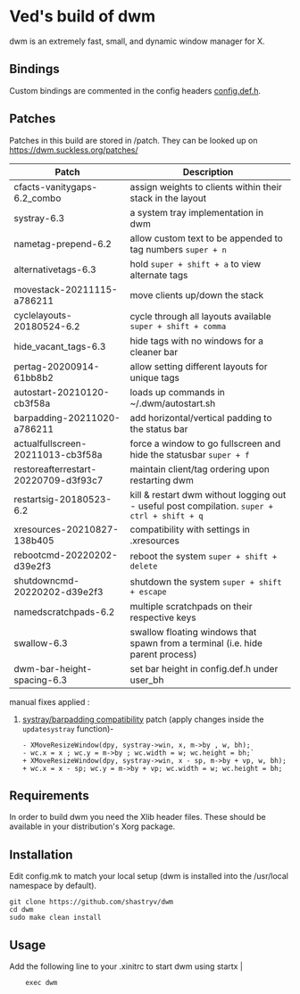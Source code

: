 # Ved's build of dwm

dwm is an extremely fast, small, and dynamic window manager for X.


## Bindings
Custom bindings are commented in the config headers [config.def.h](config.def.h).

## Patches

Patches in this build are stored in /patch. They can be looked up on https://dwm.suckless.org/patches/

| Patch | Description |
| ---- | ---- |
| cfacts-vanitygaps-6.2_combo |  assign weights to clients within their stack in the layout |
| systray-6.3 |  a system tray implementation in dwm |
| nametag-prepend-6.2 |  allow custom text to be appended to tag numbers `super + n` |
| alternativetags-6.3 |  hold `super + shift + a` to view alternate tags |
| movestack-20211115-a786211 |  move clients up/down the stack |
| cyclelayouts-20180524-6.2 |  cycle through all layouts available `super + shift + comma` |
| hide_vacant_tags-6.3 |  hide tags with no windows for a cleaner bar |
| pertag-20200914-61bb8b2 |  allow setting different layouts for unique tags |
| autostart-20210120-cb3f58a |  loads up commands in ~/.dwm/autostart.sh |
| barpadding-20211020-a786211 |  add horizontal/vertical padding to the status bar |
| actualfullscreen-20211013-cb3f58a |  force a window to go fullscreen and hide the statusbar `super + f` |
| restoreafterrestart-20220709-d3f93c7 |  maintain client/tag ordering upon restarting dwm |
| restartsig-20180523-6.2 |  kill & restart dwm without logging out - useful post compilation. `super + ctrl + shift + q` |
| xresources-20210827-138b405 |  compatibility with settings in .xresources |
| rebootcmd-20220202-d39e2f3 |  reboot the system `super + shift + delete` |
| shutdowncmd-20220202-d39e2f3 |  shutdown the system `super + shift + escape` |
| namedscratchpads-6.2 |  multiple scratchpads on their respective keys |
| swallow-6.3 |  swallow floating windows that spawn from a terminal (i.e. hide parent process) |
| dwm-bar-height-spacing-6.3 |  set bar height in config.def.h under user_bh |

manual fixes applied :
1. [systray/barpadding compatibility][1]
	 patch (apply changes inside the `updatesystray` function)-
	```
	- XMoveResizeWindow(dpy, systray->win, x, m->by , w, bh);
	- wc.x = x ; wc.y = m->by ; wc.width = w; wc.height = bh;`
	+ XMoveResizeWindow(dpy, systray->win, x - sp, m->by + vp, w, bh);
	+ wc.x = x - sp; wc.y = m->by + vp; wc.width = w; wc.height = bh;
	```

## Requirements
In order to build dwm you need the Xlib header files. These should be available in your distribution's Xorg package.

## Installation

Edit config.mk to match your local setup (dwm is installed into
the /usr/local namespace by default).

```
git clone https://github.com/shastryv/dwm
cd dwm
sudo make clean install
```


## Usage
Add the following line to your .xinitrc to start dwm using startx |

```
    exec dwm
```

[1]: https://www.reddit.com/r/suckless/comments/sgdpqz/comment/i6hb2ce/?utm_source=share&utm_medium=web2x&context=3
